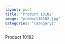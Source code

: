 ```yaml
---
layout: post
title: "Product 10182"
image: "product10182.jpg"
categories: "category1"
---
```

Product 10182
